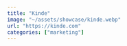 ```yaml
---
title: "Kinde"
image: "~/assets/showcase/kinde.webp"
url: "https://kinde.com"
categories: ["marketing"]
---
```

